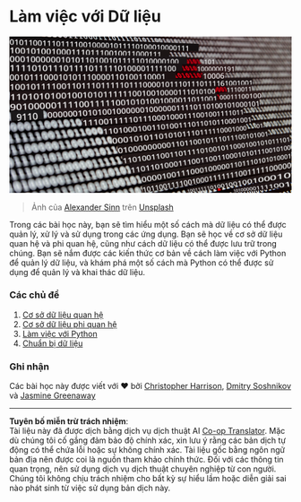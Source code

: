 <!--
CO_OP_TRANSLATOR_METADATA:
{
  "original_hash": "abc3309ab41bc5a7846f70ee1a055838",
  "translation_date": "2025-08-28T18:05:03+00:00",
  "source_file": "2-Working-With-Data/README.md",
  "language_code": "vi"
}
-->
# Làm việc với Dữ liệu

![data love](../../../translated_images/data-love.a22ef29e6742c852505ada062920956d3d7604870b281a8ca7c7ac6f37381d5a.vi.jpg)
> Ảnh của <a href="https://unsplash.com/@swimstaralex?utm_source=unsplash&utm_medium=referral&utm_content=creditCopyText">Alexander Sinn</a> trên <a href="https://unsplash.com/s/photos/data?utm_source=unsplash&utm_medium=referral&utm_content=creditCopyText">Unsplash</a>
  
Trong các bài học này, bạn sẽ tìm hiểu một số cách mà dữ liệu có thể được quản lý, xử lý và sử dụng trong các ứng dụng. Bạn sẽ học về cơ sở dữ liệu quan hệ và phi quan hệ, cũng như cách dữ liệu có thể được lưu trữ trong chúng. Bạn sẽ nắm được các kiến thức cơ bản về cách làm việc với Python để quản lý dữ liệu, và khám phá một số cách mà Python có thể được sử dụng để quản lý và khai thác dữ liệu.

### Các chủ đề

1. [Cơ sở dữ liệu quan hệ](05-relational-databases/README.md)
2. [Cơ sở dữ liệu phi quan hệ](06-non-relational/README.md)
3. [Làm việc với Python](07-python/README.md)
4. [Chuẩn bị dữ liệu](08-data-preparation/README.md)

### Ghi nhận

Các bài học này được viết với ❤️ bởi [Christopher Harrison](https://twitter.com/geektrainer), [Dmitry Soshnikov](https://twitter.com/shwars) và [Jasmine Greenaway](https://twitter.com/paladique)

---

**Tuyên bố miễn trừ trách nhiệm**:  
Tài liệu này đã được dịch bằng dịch vụ dịch thuật AI [Co-op Translator](https://github.com/Azure/co-op-translator). Mặc dù chúng tôi cố gắng đảm bảo độ chính xác, xin lưu ý rằng các bản dịch tự động có thể chứa lỗi hoặc sự không chính xác. Tài liệu gốc bằng ngôn ngữ bản địa nên được coi là nguồn tham khảo chính thức. Đối với các thông tin quan trọng, nên sử dụng dịch vụ dịch thuật chuyên nghiệp từ con người. Chúng tôi không chịu trách nhiệm cho bất kỳ sự hiểu lầm hoặc diễn giải sai nào phát sinh từ việc sử dụng bản dịch này.